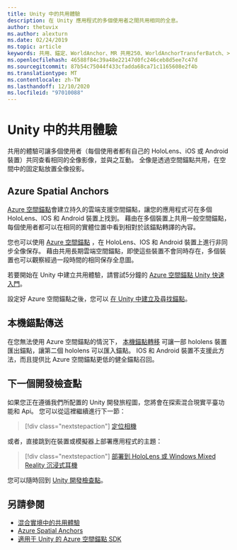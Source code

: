```yaml
---
title: Unity 中的共用體驗
description: 在 Unity 應用程式的多個使用者之間共用相同的全息。
author: thetuvix
ms.author: alexturn
ms.date: 02/24/2019
ms.topic: article
keywords: 共用、錨定、WorldAnchor、MR 共用250、WorldAnchorTransferBatch、>spatialperception、Azure、Azure 空間錨點、ASA、混合現實耳機、windows mixed reality 耳機、虛擬實境耳機
ms.openlocfilehash: 46588f84c39a48e22147d0fc246ceb8d5ee7c47d
ms.sourcegitcommit: 87b54c75044f433cfadda68ca71c1165608e2f4b
ms.translationtype: MT
ms.contentlocale: zh-TW
ms.lasthandoff: 12/10/2020
ms.locfileid: "97010088"
---
```

# <a name="shared-experiences-in-unity"></a>Unity 中的共用體驗

共用的體驗可讓多個使用者（每個使用者都有自己的 HoloLens、iOS 或 Android 裝置）共同查看相同的全像影像，並與之互動。 全像是透過空間錨點共用，在空間中的固定點放置全像投影。

## <a name="azure-spatial-anchors"></a>Azure Spatial Anchors

<a href="https://docs.microsoft.com/azure/spatial-anchors/overview" target="_blank">Azure 空間錨點</a>會建立持久的雲端支援空間錨點，讓您的應用程式可在多個 HoloLens、IOS 和 Android 裝置上找到。  藉由在多個裝置上共用一般空間錨點，每個使用者都可以在相同的實體位置中看到相對於該錨點轉譯的內容。 

您也可以使用 <a href="https://docs.microsoft.com/azure/spatial-anchors/overview" target="_blank">Azure 空間錨點</a> ，在 HoloLens、IOS 和 Android 裝置上進行非同步全像保存。  藉由共用長期雲端空間錨點，即使這些裝置不會同時存在，多個裝置也可以觀察經過一段時間的相同保存全息圖。

若要開始在 Unity 中建立共用體驗，請嘗試5分鐘的 <a href="https://docs.microsoft.com/azure/spatial-anchors/unity-overview" target="_blank">Azure 空間錨點 Unity 快速入門</a>。

設定好 Azure 空間錨點之後，您可以 <a href="https://docs.microsoft.com/azure/spatial-anchors/concepts/create-locate-anchors-unity" target="_blank">在 Unity 中建立及尋找錨點</a>。

## <a name="local-anchor-transfers"></a>本機錨點傳送

在您無法使用 Azure 空間錨點的情況下， [本機錨點轉移](../../out-of-scope/local-anchor-transfers-in-unity.md) 可讓一部 hololens 裝置匯出錨點，讓第二個 hololens 可以匯入錨點。  IOS 和 Android 裝置不支援此方法，而且提供比 Azure 空間錨點更低的健全錨點召回。

## <a name="next-development-checkpoint"></a>下一個開發檢查點

如果您正在遵循我們所配置的 Unity 開發旅程圖，您將會在探索混合現實平臺功能和 Api。 您可以從這裡繼續進行下一節：

> [!div class="nextstepaction"]
> [定位相機](locatable-camera-in-unity.md)

或者，直接跳到在裝置或模擬器上部署應用程式的主題：

> [!div class="nextstepaction"]
> [部署到 HoloLens 或 Windows Mixed Reality 沉浸式耳機](../platform-capabilities-and-apis/using-visual-studio.md)

您可以隨時回到 [Unity 開發檢查點](unity-development-overview.md#3-platform-capabilities-and-apis)。

## <a name="see-also"></a>另請參閱
* [混合實境中的共用體驗](../platform-capabilities-and-apis/shared-experiences-in-mixed-reality.md)
* <a href="https://docs.microsoft.com/azure/spatial-anchors" target="_blank">Azure Spatial Anchors</a>
* <a href="https://docs.microsoft.com/dotnet/api/Microsoft.Azure.SpatialAnchors" target="_blank">適用于 Unity 的 Azure 空間錨點 SDK</a>

